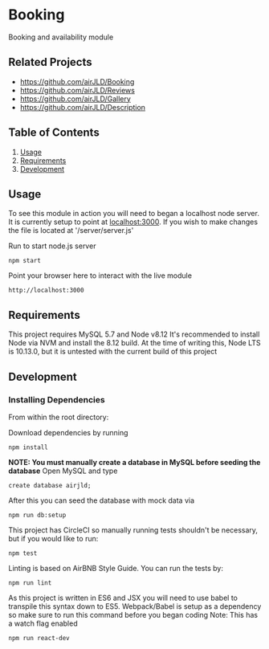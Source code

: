 # Booking
Booking and availability module

## Related Projects

  - https://github.com/airJLD/Booking
  - https://github.com/airJLD/Reviews
  - https://github.com/airJLD/Gallery
  - https://github.com/airJLD/Description

## Table of Contents

1. [Usage](#Usage)
2. [Requirements](#requirements)
3. [Development](#development)

## Usage
To see this module in action you will need to began a localhost node server. It is currently setup to point at <localhost:3000>. 
If you wish to make changes the file is located at '/server/server.js'

Run to start node.js server
```
npm start
```

Point your browser here to interact with the live module
```
http://localhost:3000
```

## Requirements

This project requires MySQL 5.7 and Node v8.12
It's recommended to install Node via NVM and install the 8.12 build. 
At the time of writing this, Node LTS is 10.13.0, but it is untested with the current build of this project

## Development

### Installing Dependencies

From within the root directory:

Download dependencies by running
```
npm install
```

**NOTE: You must manually create a database in MySQL before seeding the database**
Open MySQL and type
```
create database airjld;
```

After this you can seed the database with mock data via
```
npm run db:setup
```

This project has CircleCI so manually running tests shouldn't be necessary, but if you would like to run:
```
npm test
```

Linting is based on AirBNB Style Guide. You can run the tests by:
```
npm run lint
```

As this project is written in ES6 and JSX you will need to use babel to transpile this syntax down to ES5. 
Webpack/Babel is setup as a dependency so make sure to run this command before you began coding
Note: This has a watch flag enabled
```
npm run react-dev
```
